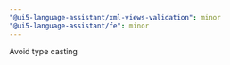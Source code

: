```yaml
---
"@ui5-language-assistant/xml-views-validation": minor
"@ui5-language-assistant/fe": minor
---
```


Avoid type casting
